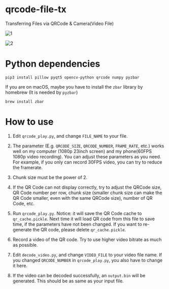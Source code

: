 # qrcode-file-tx
Transferring Files via QRCode &amp; Camera(Video File)

![1](https://github.com/liyafe1997/qrcode-file-tx/assets/18359157/daa39f21-0869-4946-abc8-6c13e380211c)

![2](https://github.com/liyafe1997/qrcode-file-tx/assets/18359157/a38a0455-c1ab-471d-bd65-8c52d4021446)

# Python dependencies
```
pip3 install pillow pyqt5 opencv-python qrcode numpy pyzbar
```
If you are on macOS, maybe you have to install the `zbar` library by homebrew (It is needed by `pyzbar`)
```
brew install zbar
```

# How to use
1. Edit `qrcode_play.py`, and change `FILE_NAME` to your file.

2. The parameter (E.g. `QRCODE_SIZE`, `QRCODE_NUMBER`, `FRAME_RATE`, etc.) works well on my computer (1080p 23inch screen) and my phone(60FPS 1080p video recording). You can adjust these parameters as you need. For example, if you only can record 30FPS video, you can try to reduce the framerate. 

3. Chunk size must be the power of 2.

4. If the QR Code can not display correctly, try to adjust the QRCode size, QR Code number per row, chunk size (smaller chunk size can make the QR Code smaller, even with the same QRCode size), number of QR Code, etc.

5. Run `qrcode_play.py`. Notice: it will save the QR Code cache to `qr_cache.pickle`. Next time it will load QR code from this file to save time, if the parameters have not been changed. If you want to re-generate the QR code, please delete `qr_cache.pickle`.

6. Record a video of the QR code. Try to use higher video bitrate as much as possible.

7. Edit `decode_video.py`, and change `VIDEO_FILE` to your video file name. If you changed `QRCODE_NUMBER` in `qrcode_play.py`, you also have to change it here.

8. If the video can be decoded successfully, an `output.bin` will be generated. This should be as same as your input file. 
